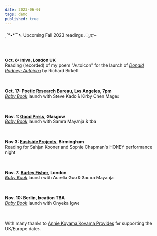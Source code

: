 ```yaml
---
date: 2023-06-01
tags: demo
published: true
---
```

ˏˋ°•*⁀➷ Upcoming Fall 2023 readings .ೃ࿐

\
\
**Oct. 8: Iniva, London UK**
\
Reading (recorded) of my poem "Autoicon"  for the launch of [*Donald Rodney: Autoicon*](https://iniva.org/programme/events/book-launch-donald-rodney-autoicon/) by Richard Birkett

\
\
**Oct. 17: [Poetic Research Bureau](https://www.poeticresearch.com/), Los Angeles, 7pm**
\
[*Baby Book*](https://www.brickbooks.ca/shop/baby-book-by-amy-ching-yan-lam/) launch with Steve Kado & Kirby Chen Mages

\
\
**Nov. 1: [Good Press](https://goodpress.co.uk/), Glasgow**
\
[*Baby Book*](https://www.brickbooks.ca/shop/baby-book-by-amy-ching-yan-lam/) launch with Samra Mayanja & tba

\
\
**Nov 3: [Eastside Projects](https://eastsideprojects.org/events/dank_th0ughts-an-evening-with-honey-bf-amy-and-gary/), Birmingham**
\
Reading for Sahjan Kooner and Sophie Chapman's HONEY performance night

\
\
**Nov. 7: [Burley Fisher](https://burleyfisherbooks.com/pages/events), London**
\
[*Baby Book*](https://www.brickbooks.ca/shop/baby-book-by-amy-ching-yan-lam/) launch with Aurelia Guo & Samra Mayanja

\
\
**Nov. 10: Berlin, location TBA**
\
[*Baby Book*](https://www.brickbooks.ca/shop/baby-book-by-amy-ching-yan-lam/) launch with Onyeka Igwe

\
\
With many thanks to [Annie Koyama/Koyama Provides](https://www.instagram.com/koyamaprovides/) for supporting the UK/Europe dates.

